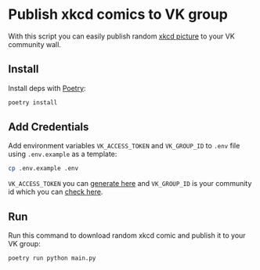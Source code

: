 # Publish xkcd comics to VK group
With this script you can easily publish random [xkcd picture](https://xkcd.com) to your VK community wall.

## Install
Install deps with [Poetry](https://python-poetry.org):

```sh
poetry install
```

## Add Credentials
Add environment variables `VK_ACCESS_TOKEN` and `VK_GROUP_ID` to `.env` file using `.env.example` as a template:

```sh
cp .env.example .env
```

`VK_ACCESS_TOKEN` you can [generate here](https://vk.com/dev/implicit_flow_user) and `VK_GROUP_ID` is your community id which you can [check here](https://regvk.com/id/).

## Run
Run this command to download random xkcd comic and publish it to your VK group:

```sh
poetry run python main.py
```
